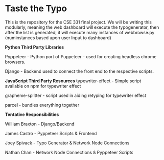 # Taste the Typo

This is the repository for the CSE 331 final project. We will be writing this modularly, meaning the web dashboard will execute the typogenerator,
then after the list is generated, it will execute many instances of webbrowse.py (numinstances based upon user Input to dashboard)

**Python Third Party Libraries**

Pyppeteer - Python port of Puppeteer - used for creating headless chrome browsers.

Django - Backend used to connect the front end to the respective scripts.

**JavaScript Third Party Resources**
typewriter-effect - Simple script available on npm for typewriter effect

grapheme-splitter - script used in aiding retyping for typewriter effect

parcel - bundles everything together

**Tentative Responsibilities**

William Braxton - Django/Backend

James Castro - Pyppeteer Scripts & Frontend

Joey Spivack - Typo Generator & Network Node Connections

Nathan Chan - Network Node Connections & Pyppeteer Scripts

    

